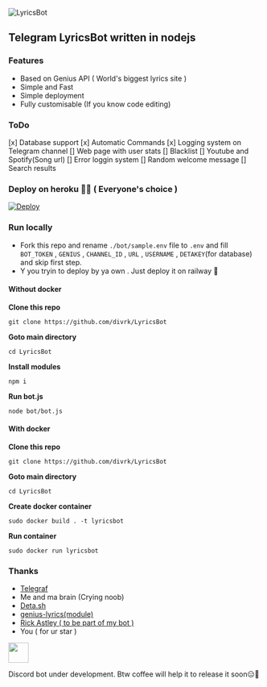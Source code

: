 ![LyricsBot](https://divrk.pages.dev/img/lyricsbot.png)

## Telegram LyricsBot written in nodejs

### Features

- Based on Genius API ( World's biggest lyrics site )
- Simple and Fast 
- Simple deployment
- Fully customisable (If you know code editing)

### ToDo

[x] Database support
[x] Automatic Commands
[x] Logging system on Telegram channel
[] Web page with user stats
[] Blacklist
[] Youtube and Spotify(Song url)
[] Error loggin system
[] Random welcome message
[] Search results


### Deploy on heroku 🤷🏻 ( Everyone's choice )

[![Deploy](https://www.herokucdn.com/deploy/button.svg)](https://heroku.com/deploy?template=https://github.com/divrk/LyricsBot)

### Run locally

- Fork this repo and rename ```./bot/sample.env``` file to ```.env``` and fill ```BOT_TOKEN``` , ```GENIUS``` , ```CHANNEL_ID``` , ```URL``` , ```USERNAME``` , ```DETAKEY```(for database)  and skip  first step.
- Y you tryin to deploy by ya own . Just deploy it on railway 🚞

#### Without docker

**Clone this repo**

```
git clone https://github.com/divrk/LyricsBot
```

**Goto main directory**

```
cd LyricsBot
```

**Install modules**

```
npm i
```
**Run bot.js**

```
node bot/bot.js
```
#### With docker

**Clone this repo**

```
git clone https://github.com/divrk/LyricsBot
```

**Goto main directory**

```
cd LyricsBot
```
**Create docker container**

```
sudo docker build . -t lyricsbot
```

**Run container**

```
sudo docker run lyricsbot
```
### Thanks

- [Telegraf](https://telegraf.js.org)
- Me and ma brain (Crying noob)
- [Deta.sh](https://deta.sh)
- [genius-lyrics(module)](https://www.npmjs.com/package/genius-lyrics)
- [Rick Astley ( to be part of my bot )](https://youtu.be/dQw4w9WgXcQ)
- You ( for ur star )


<a href="https://www.buymeacoffee.com/d4rk"><img height="40px" src="https://img.buymeacoffee.com/button-api/?text=Buy me a coffee&emoji=&slug=d4rk&button_colour=FFDD00&font_colour=000000&font_family=Cookie&outline_colour=000000&coffee_colour=ffffff"></a>



Discord bot under development. Btw coffee will help it to release it soon😑🤷

